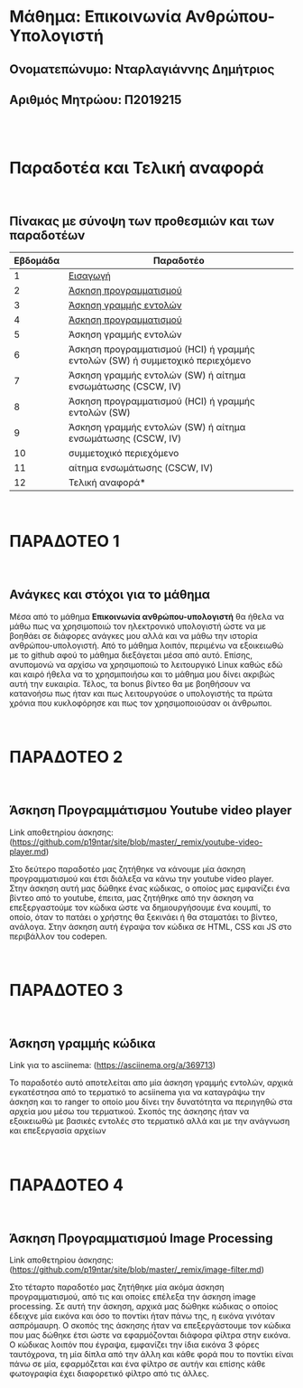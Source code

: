 # Μάθημα: Επικοινωνία Ανθρώπου-Υπολογιστή
## Ονοματεπώνυμο: Νταρλαγιάννης Δημήτριος
## Αριθμός Μητρώου: Π2019215

<br/><br/>

# Παραδοτέα και Τελική αναφορά

<br/>

## Πίνακας με σύνοψη των προθεσμιών και των παραδοτέων
| Εβδομάδα | Παραδοτέο |
| --- | --- | 
| 1 | [Εισαγωγή](#παραδοτεο-1) |
| 2 | [Άσκηση προγραμματισμού](#παραδοτεο-2) |
| 3 | [Άσκηση γραμμής εντολών](#παραδοτεο-3) | 
| 4 | [Άσκηση προγραμματισμού](#παραδοτεο-4) |
| 5 | Άσκηση γραμμής εντολών |
| 6 | Άσκηση προγραμματισμού (HCI) ή γραμμής εντολών (SW) ή συμμετοχικό περιεχόμενο |
| 7 | Άσκηση γραμμής εντολών (SW) ή αίτημα ενσωμάτωσης (CSCW, IV) |
| 8 | Άσκηση προγραμματισμού (HCI) ή γραμμής εντολών (SW) |
| 9 | Άσκηση γραμμής εντολών (SW) ή αίτημα ενσωμάτωσης (CSCW, IV) |
| 10 | συμμετοχικό περιεχόμενο |
| 11 | αίτημα ενσωμάτωσης (CSCW, IV) |
| 12 | Τελική αναφορά* |

<br/>

# ΠΑΡΑΔΟΤΕΟ 1 

<br/>

## Ανάγκες και στόχοι για το μάθημα

Μέσα από το μάθημα  **Eπικοινωνία ανθρώπου-υπολογιστή** θα ήθελα να μάθω πως να χρησιμοποιώ τον ηλεκτρονικό υπολογιστή ώστε να με βοηθάει σε διάφορες ανάγκες μου αλλά και να μάθω την ιστορία ανθρώπου-υπολογιστή. Από το μάθημα λοιπόν, περιμένω να εξοικειωθώ με το github αφού το μάθημα διεξάγεται μέσα από αυτό. Επίσης, ανυπομονώ να αρχίσω να χρησιμοποιώ το λειτουργικό Linux καθώς εδώ και καιρό ήθελα να το χρησμιποιήσω και το μάθημα μου δίνει ακριβώς αυτή την ευκαιρία. Τέλος, τα bonus βίντεο θα με βοηθήσουν να κατανοήσω πως ήταν και πως λειτουργούσε ο υπολογιστής τα πρώτα χρόνια που κυκλοφόρησε και πως τον χρησιμοποιούσαν οι άνθρωποι.

<br/>

# ΠΑΡΑΔΟΤΕΟ 2 

<br/>

## Άσκηση Προγραμμάτισμου Youtube video player

Link αποθετηρίου άσκησης: (https://github.com/p19ntar/site/blob/master/_remix/youtube-video-player.md)

Στο δεύτερο παραδοτέο μας ζητήθηκε να κάνουμε μία άσκηση προγραμματισμού και έτσι διάλεξα να κάνω την youtube video player. Στην άσκηση αυτή μας δώθηκε ένας κώδικας, ο οποίος μας εμφανίζει ένα βίντεο από το youtube, έπειτα, μας ζητήθηκε από την άσκηση να επεξεργαστούμε τον κώδικα ώστε να δημιουργήσουμε ένα κουμπί, το οποίο, όταν το πατάει ο χρήστης θα ξεκινάει ή θα σταματάει το βίντεο, ανάλογα. Στην άσκηση αυτή έγραψα τον κώδικα σε HTML, CSS και JS στο περιβάλλον του codepen.

<br/>

# ΠΑΡΑΔΟΤΕΟ 3 

<br/>

## Άσκηση γραμμής κώδικα

Link για το asciinema: (https://asciinema.org/a/369713)

Το παραδοτέο αυτό αποτελείται απο μία άσκηση γραμμής εντολών, αρχικά εγκατέστησα από το τερματικό το acsiinema για να καταγράψω την άσκηση και το ranger το οποίο μου δίνει την δυνατότητα να περιηγηθώ στα αρχεία μου μέσω του τερματικού. Σκοπός της άσκησης ήταν να εξοικειωθώ με βασικές εντολές στο τερματικό αλλά και με την ανάγνωση και επεξεργασία αρχείων

<br/>

# ΠΑΡΑΔΟΤΕΟ 4

<br/>

## Άσκηση Προγραμματισμού Image Processing

Link αποθετηρίου άσκησης: (https://github.com/p19ntar/site/blob/master/_remix/image-filter.md)

Στο τέταρτο παραδοτέο μας ζητήθηκε μία ακόμα άσκηση προγραμματισμού, από τις και οποίες επέλεξα την άσκηση image processing. Σε αυτή την άσκηση, αρχικά μας δώθηκε κώδικας ο οποίος έδειχνε μία εικόνα και όσο το ποντίκι ήταν πάνω της, η εικόνα γινόταν ασπρόμαυρη. Ο σκοπός της άσκησης ήταν να επεξεργάστουμε τον κώδικα που μας δώθηκε έτσι ώστε να εφαρμόζονται διάφορα φίλτρα στην εικόνα. Ο κώδικας λοιπόν που έγραψα, εμφανίζει την ίδια εικόνα 3 φόρες ταυτόχρονα, τη μία δίπλα από την άλλη και κάθε φορά που το ποντίκι είναι πάνω σε μία, εφαρμόζεται και ένα φίλτρο σε αυτήν και επίσης κάθε φωτογραφία έχει διαφορετικό φίλτρο από τις άλλες. 

 
 
 
 
 


